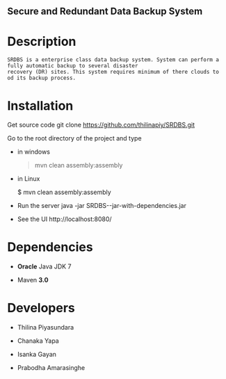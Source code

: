 ## Secure and Redundant Data Backup System

# Description

    SRDBS is a enterprise class data backup system. System can perform a fully automatic backup to several disaster 
    recovery (DR) sites. This system requires minimum of there clouds to od its backup process.

# Installation

   Get source code
    git clone https://github.com/thilinapiy/SRDBS.git

   Go to the root directory of the project and type

   - in windows

        > mvn clean assembly:assembly

   - in Linux

        $ mvn clean assembly:assembly

   - Run the server
        java -jar SRDBS-<version>-jar-with-dependencies.jar

   - See the UI
        http://localhost:8080/

# Dependencies

- __Oracle__ Java JDK 7

- Maven __3.0__

# Developers

- Thilina Piyasundara

- Chanaka Yapa

- Isanka Gayan

- Prabodha Amarasinghe
